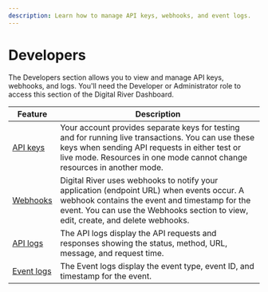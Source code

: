 ```yaml
---
description: Learn how to manage API keys, webhooks, and event logs.
---
```


# Developers

The Developers section allows you to view and manage API keys, webhooks, and logs. You'll need the Developer or Administrator role to access this section of the Digital River Dashboard.

| Feature                   | Description                                                                                                                                                                                                                     |
| ------------------------- | ------------------------------------------------------------------------------------------------------------------------------------------------------------------------------------------------------------------------------- |
| [API keys](api-keys/)     | Your account provides separate keys for testing and for running live transactions. You can use these keys when sending API requests in either test or live mode. Resources in one mode cannot change resources in another mode. |
| [Webhooks](webhooks/)     | Digital River uses webhooks to notify your application (endpoint URL) when events occur. A webhook contains the event and timestamp for the event. You can use the Webhooks section to view, edit, create, and delete webhooks. |
| [API logs](api-logs/)     | The API logs display the API requests and responses showing the status, method, URL, message, and request time.                                                                                                                 |
| [Event logs](event-logs/) | The Event logs display the event type, event ID, and timestamp for the event.                                                                                                                                                   |
